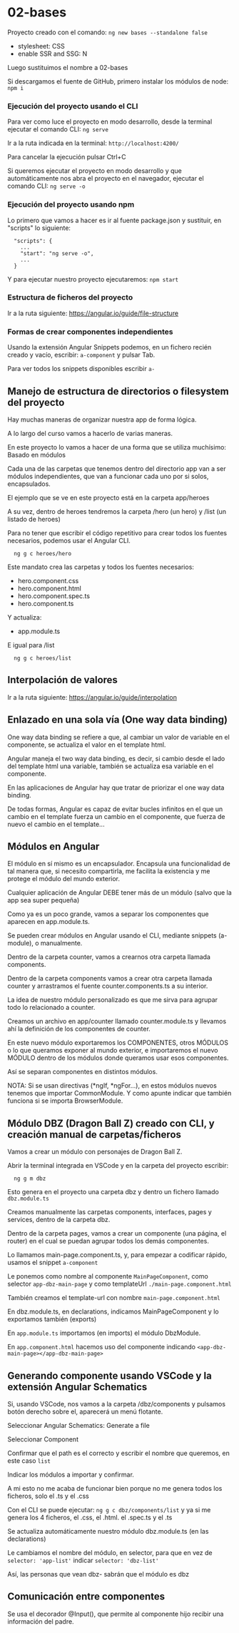 # 02-bases

Proyecto creado con el comando: `ng new bases --standalone false`

- stylesheet: CSS
- enable SSR and SSG: N

Luego sustituimos el nombre a 02-bases

Si descargamos el fuente de GitHub, primero instalar los módulos de node: `npm i`

### Ejecución del proyecto usando el CLI

Para ver como luce el proyecto en modo desarrollo, desde la terminal ejecutar el comando CLI: `ng serve`

Ir a la ruta indicada en la terminal: `http://localhost:4200/`

Para cancelar la ejecución pulsar Ctrl+C

Si queremos ejecutar el proyecto en modo desarrollo y que automáticamente nos abra el proyecto en el navegador, ejecutar el comando CLI: `ng serve -o`

### Ejecución del proyecto usando npm

Lo primero que vamos a hacer es ir al fuente package.json y sustituir, en "scripts" lo siguiente:

```
  "scripts": {
    ...
    "start": "ng serve -o",
    ...
  }
```

Y para ejecutar nuestro proyecto ejecutaremos: `npm start`

### Estructura de ficheros del proyecto

Ir a la ruta siguiente: https://angular.io/guide/file-structure

### Formas de crear componentes independientes

Usando la extensión Angular Snippets podemos, en un fichero recién creado y vacío, escribir: `a-component` y pulsar Tab.

Para ver todos los snippets disponibles escribir `a-`

## Manejo de estructura de directorios o filesystem del proyecto

Hay muchas maneras de organizar nuestra app de forma lógica.

A lo largo del curso vamos a hacerlo de varias maneras.

En este proyecto lo vamos a hacer de una forma que se utiliza muchísimo: Basado en módulos

Cada una de las carpetas que tenemos dentro del directorio app van a ser módulos independientes, que van a funcionar cada uno por si solos, encapsulados.

El ejemplo que se ve en este proyecto está en la carpeta app/heroes

A su vez, dentro de heroes tendremos la carpeta /hero (un hero) y /list (un listado de heroes)

Para no tener que escribir el código repetitivo para crear todos los fuentes necesarios, podemos usar el Angular CLI.

```
  ng g c heroes/hero
```

Este mandato crea las carpetas y todos los fuentes necesarios:

- hero.component.css
- hero.component.html
- hero.component.spec.ts
- hero.component.ts

Y actualiza:

- app.module.ts

E igual para /list

```
  ng g c heroes/list
```

## Interpolación de valores

Ir a la ruta siguiente: https://angular.io/guide/interpolation

## Enlazado en una sola vía (One way data binding)

One way data binding se refiere a que, al cambiar un valor de variable en el componente, se actualiza el valor en el template html.

Angular maneja el two way data binding, es decir, si cambio desde el lado del template html una variable, también se actualiza esa variable en el componente.

En las aplicaciones de Angular hay que tratar de priorizar el one way data binding.

De todas formas, Angular es capaz de evitar bucles infinitos en el que un cambio en el template fuerza un cambio en el componente, que fuerza de nuevo el cambio en el template...

## Módulos en Angular

El módulo en sí mismo es un encapsulador. Encapsula una funcionalidad de tal manera que, si necesito compartirla, me facilita la existencia y me protege el módulo del mundo exterior.

Cualquier aplicación de Angular DEBE tener más de un módulo (salvo que la app sea super pequeña)

Como ya es un poco grande, vamos a separar los componentes que aparecen en app.module.ts.

Se pueden crear módulos en Angular usando el CLI, mediante snippets (a-module), o manualmente.

Dentro de la carpeta counter, vamos a crearnos otra carpeta llamada components.

Dentro de la carpeta components vamos a crear otra carpeta llamada counter y arrastramos el fuente counter.components.ts a su interior.

La idea de nuestro módulo personalizado es que me sirva para agrupar todo lo relacionado a counter.

Creamos un archivo en app/counter llamado counter.module.ts y llevamos ahí la definición de los componentes de counter.

En este nuevo módulo exportaremos los COMPONENTES, otros MÓDULOS o lo que queramos exponer al mundo exterior, e importaremos el nuevo MÓDULO dentro de los módulos donde queramos usar esos componentes.

Así se separan componentes en distintos módulos.

NOTA: Si se usan directivas (*ngIf, *ngFor...), en estos módulos nuevos tenemos que importar CommonModule.
Y como apunte indicar que también funciona si se importa BrowserModule.

## Módulo DBZ (Dragon Ball Z) creado con CLI, y creación manual de carpetas/ficheros

Vamos a crear un módulo con personajes de Dragon Ball Z.

Abrir la terminal integrada en VSCode y en la carpeta del proyecto escribir:

```
  ng g m dbz
```

Esto genera en el proyecto una carpeta dbz y dentro un fichero llamado `dbz.module.ts`

Creamos manualmente las carpetas components, interfaces, pages y services, dentro de la carpeta dbz.

Dentro de la carpeta pages, vamos a crear un componente (una página, el router) en el cual se puedan agrupar todos los demás componentes.

Lo llamamos main-page.component.ts, y, para empezar a codificar rápido, usamos el snippet `a-component`

Le ponemos como nombre al componente `MainPageComponent`, como selector `app-dbz-main-page` y como templateUrl `./main-page.component.html`

También creamos el template-url con nombre `main-page.component.html`

En dbz.module.ts, en declarations, indicamos MainPageComponent y lo exportamos también (exports)

En `app.module.ts` importamos (en imports) el módulo DbzModule.

En `app.component.html` hacemos uso del componente indicando `<app-dbz-main-page></app-dbz-main-page>`

## Generando componente usando VSCode y la extensión Angular Schematics

Si, usando VSCode, nos vamos a la carpeta /dbz/components y pulsamos botón derecho sobre el, aparecerá un menú flotante.

Seleccionar Angular Schematics: Generate a file

Seleccionar Component

Confirmar que el path es el correcto y escribir el nombre que queremos, en este caso `list`

Indicar los módulos a importar y confirmar.

A mi esto no me acaba de funcionar bien porque no me genera todos los ficheros, solo el .ts y el .css

Con el CLI se puede ejecutar: `ng g c dbz/components/list` y ya si me genera los 4 ficheros, el .css, el .html. el .spec.ts y el .ts

Se actualiza automáticamente nuestro módulo dbz.module.ts (en las declarations)

Le cambiamos el nombre del módulo, en selector, para que en vez de `selector: 'app-list'` indicar `selector: 'dbz-list'`

Así, las personas que vean dbz- sabrán que el módulo es dbz

## Comunicación entre componentes

Se usa el decorador @Input(), que permite al componente hijo recibir una información del padre.
